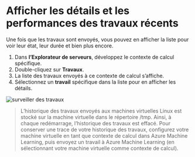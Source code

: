 ---
---
# <a name="view-recent-job-performance-and-details"></a>Afficher les détails et les performances des travaux récents

Une fois que les travaux sont envoyés, vous pouvez en afficher la liste pour voir leur état, leur durée et bien plus encore.

1. Dans **l’Explorateur de serveurs**, développez le contexte de calcul spécifique.
2. Double-cliquez sur **Travaux**.
3. La liste des travaux envoyés à ce contexte de calcul s’affiche.
4. Sélectionnez un **travail** spécifique dans la liste pour en afficher les détails.

![surveiller des travaux](media/job-details/monitor-jobs.png)

> L’historique des travaux envoyés aux machines virtuelles Linux est stocké sur la machine virtuelle dans le répertoire /tmp. Ainsi, à chaque redémarrage, l’historique des travaux est effacé. Pour conserver une trace de votre historique des travaux, configurez votre machine virtuelle en tant que contexte de calcul dans Azure Machine Learning, puis envoyez un travail à Azure Machine Learning (en sélectionnant votre machine virtuelle comme contexte de calcul).